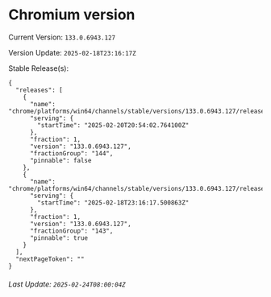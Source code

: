 # Chromium version

Current Version: `133.0.6943.127`

Version Update: `2025-02-18T23:16:17Z`

Stable Release(s):
```
{
  "releases": [
    {
      "name": "chrome/platforms/win64/channels/stable/versions/133.0.6943.127/releases/1740084842",
      "serving": {
        "startTime": "2025-02-20T20:54:02.764100Z"
      },
      "fraction": 1,
      "version": "133.0.6943.127",
      "fractionGroup": "144",
      "pinnable": false
    },
    {
      "name": "chrome/platforms/win64/channels/stable/versions/133.0.6943.127/releases/1739920577",
      "serving": {
        "startTime": "2025-02-18T23:16:17.500863Z"
      },
      "fraction": 1,
      "version": "133.0.6943.127",
      "fractionGroup": "143",
      "pinnable": true
    }
  ],
  "nextPageToken": ""
}
```

###### Last Update: `2025-02-24T08:00:04Z`
        